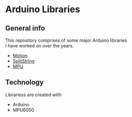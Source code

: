 # Arduino Libraries

## General info
This repository comprises of some major Arduino libraries<br> I have worked on over the years.
 * [Motion](https://github.com/shaswat-dharaiya/Arduino-Libraries/tree/master/Motion)
 * [SplitString](https://github.com/shaswat-dharaiya/Arduino-Libraries/tree/master/SplitString)
 * [MPU](https://github.com/shaswat-dharaiya/Arduino-Libraries/tree/master/MPU)

## Technology
Librariess are created with:
* Arduino
* MPU6050
